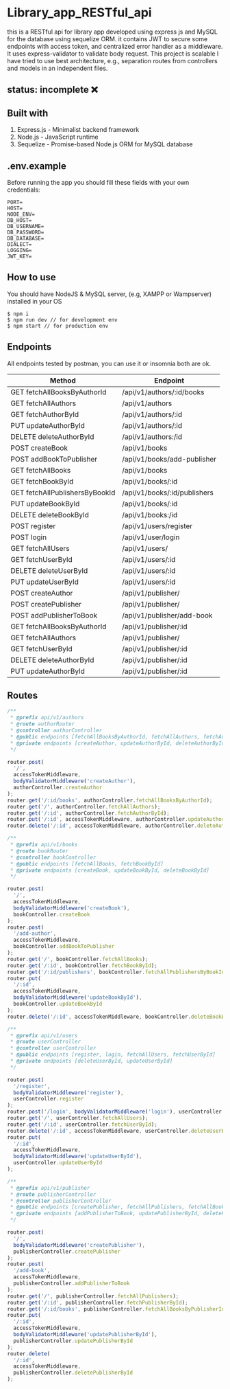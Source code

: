# Library_app_RESTful_api

this is a RESTful api for library app developed using express js and MySQL for the database using sequelize ORM. it contains JWT to secure some endpoints with access token, and centralized error handler as a middleware. It uses express-validator to validate body request. This project is scalable I have tried to use best architecture, e.g., separation routes from controllers and models in an independent files.

## status: incomplete ❌

## Built with

1. Express.js - Minimalist backend framework
2. Node.js - JavaScript runtime
3. Sequelize - Promise-based Node.js ORM for MySQL database

## .env.example

Before running the app you should fill these fields with your own credentials:

```
PORT=
HOST=
NODE_ENV=
DB_HOST=
DB_USERNAME=
DB_PASSWORD=
DB_DATABASE=
DIALECT=
LOGGING=
JWT_KEY=
```

## How to use

You should have NodeJS & MySQL server, (e.g, XAMPP or Wampserver) installed in your OS

```
$ npm i
$ npm run dev // for development env
$ npm start // for production env
```

## Endpoints

All endpoints tested by postman, you can use it or insomnia both are ok.

| Method                         | Endpoint                     |
| ------------------------------ | ---------------------------- |
| GET fetchAllBooksByAuthorId    | /api/v1/authors/:id/books    |
| GET fetchAllAuthors            | /api/v1/authors              |
| GET fetchAuthorById            | /api/v1/authors/:id          |
| PUT updateAuthorById           | /api/v1/authors/:id          |
| DELETE deleteAuthorById        | /api/v1/authors:/id          |
| POST createBook                | /api/v1/books                |
| POST addBookToPublisher        | /api/v1/books/add-publisher  |
| GET fetchAllBooks              | /api/v1/books                |
| GET fetchBookById              | /api/v1/books/:id            |
| GET fetchAllPublishersByBookId | /api/v1/books/:id/publishers |
| PUT updateBookById             | /api/v1/books/:id            |
| DELETE deleteBookById          | /api/v1/books:/id            |
| POST register                  | /api/v1/users/register       |
| POST login                     | /api/v1/user/login           |
| GET fetchAllUsers              | /api/v1/users/               |
| GET fetchUserById              | /api/v1/users/:id            |
| DELETE deleteUserById          | /api/v1/users/:id            |
| PUT updateUserById             | /api/v1/users/:id            |
| POST createAuthor              | /api/v1/publisher/           |
| POST createPublisher           | /api/v1/publisher/           |
| POST addPublisherToBook        | /api/v1/publisher/add-book   |
| GET fetchAllBooksByAuthorId    | /api/v1/publisher/:id        |
| GET fetchAllAuthors            | /api/v1/publisher/           |
| GET fetchUserById              | /api/v1/publisher/:id        |
| DELETE deleteAuthorById        | /api/v1/publisher/:id        |
| PUT updateAuthorById           | /api/v1/publisher/:id        |

## Routes

```js
/**
 * @prefix api/v1/authors
 * @route authorRouter
 * @controller authorController
 * @public endpoints [fetchAllBooksByAuthorId, fetchAllAuthors, fetchAuthorById]
 * @private endpoints [createAuthor, updateAuthorById, deleteAuthorById]
 */

router.post(
  '/',
  accessTokenMiddleware,
  bodyValidatorMiddleware('createAuthor'),
  authorController.createAuthor
);
router.get('/:id/books', authorController.fetchAllBooksByAuthorId);
router.get('/', authorController.fetchAllAuthors);
router.get('/:id', authorController.fetchAuthorById);
router.put('/:id', accessTokenMiddleware, authorController.updateAuthorById);
router.delete('/:id', accessTokenMiddleware, authorController.deleteAuthorById);

/**
 * @prefix api/v1/books
 * @route bookRouter
 * @controller bookController
 * @public endpoints [fetchAllBooks, fetchBookById]
 * @private endpoints [createBook, updateBookById, deleteBookById]
 */

router.post(
  '/',
  accessTokenMiddleware,
  bodyValidatorMiddleware('createBook'),
  bookController.createBook
);
router.post(
  '/add-author',
  accessTokenMiddleware,
  bookController.addBookToPublisher
);
router.get('/', bookController.fetchAllBooks);
router.get('/:id', bookController.fetchBookById);
router.get('/:id/publishers', bookController.fetchAllPublishersByBookId);
router.put(
  '/:id',
  accessTokenMiddleware,
  bodyValidatorMiddleware('updateBookById'),
  bookController.updateBookById
);
router.delete('/:id', accessTokenMiddleware, bookController.deleteBookById);

/**
 * @prefix api/v1/users
 * @route userController
 * @controller userController
 * @public endpoints [register, login, fetchAllUsers, fetchUserById]
 * @private endpoints [deleteUserById, updateUserById]
 */

router.post(
  '/register',
  bodyValidatorMiddleware('register'),
  userController.register
);
router.post('/login', bodyValidatorMiddleware('login'), userController.login);
router.get('/', userController.fetchAllUsers);
router.get('/:id', userController.fetchUserById);
router.delete('/:id', accessTokenMiddleware, userController.deleteUserById);
router.put(
  '/:id',
  accessTokenMiddleware,
  bodyValidatorMiddleware('updateUserById'),
  userController.updateUserById
);

/**
 * @prefix api/v1/publisher
 * @route publisherController
 * @controller publisherController
 * @public endpoints [createPublisher, fetchAllPublishers, fetchAllBooksByPublisherId, fetchPublisherById]
 * @private endpoints [addPublisherToBook, updatePublisherById, deletePublisherById]
 */

router.post(
  '/',
  bodyValidatorMiddleware('createPublisher'),
  publisherController.createPublisher
);
router.post(
  '/add-book',
  accessTokenMiddleware,
  publisherController.addPublisherToBook
);
router.get('/', publisherController.fetchAllPublishers);
router.get('/:id', publisherController.fetchPublisherById);
router.get('/:id/books', publisherController.fetchAllBooksByPublisherId);
router.put(
  '/:id',
  accessTokenMiddleware,
  bodyValidatorMiddleware('updatePublisherById'),
  publisherController.updatePublisherById
);
router.delete(
  '/:id',
  accessTokenMiddleware,
  publisherController.deletePublisherById
);
```
